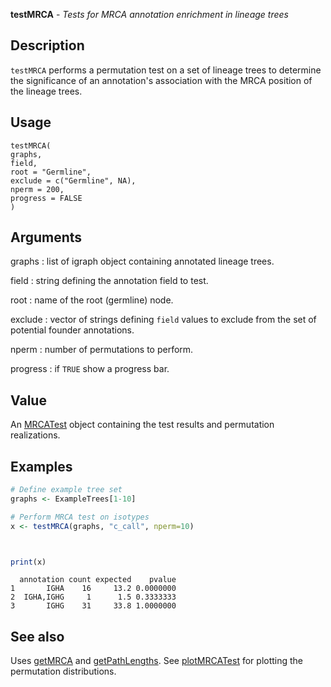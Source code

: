 **testMRCA** - *Tests for MRCA annotation enrichment in lineage trees*

Description
--------------------

`testMRCA` performs a permutation test on a set of lineage trees to determine
the significance of an annotation's association with the MRCA position of the lineage
trees.


Usage
--------------------
```
testMRCA(
graphs,
field,
root = "Germline",
exclude = c("Germline", NA),
nperm = 200,
progress = FALSE
)
```

Arguments
-------------------

graphs
:   list of igraph object containing annotated lineage trees.

field
:   string defining the annotation field to test.

root
:   name of the root (germline) node.

exclude
:   vector of strings defining `field` values to exclude from the
set of potential founder annotations.

nperm
:   number of permutations to perform.

progress
:   if `TRUE` show a progress bar.




Value
-------------------

An [MRCATest](MRCATest-class.md) object containing the test results and permutation
realizations.



Examples
-------------------

```R
# Define example tree set
graphs <- ExampleTrees[1-10]

# Perform MRCA test on isotypes
x <- testMRCA(graphs, "c_call", nperm=10)

```


```


```


```R
print(x)
```


```
  annotation count expected    pvalue
1       IGHA    16     13.2 0.0000000
2  IGHA,IGHG     1      1.5 0.3333333
3       IGHG    31     33.8 1.0000000

```



See also
-------------------

Uses [getMRCA](getMRCA.md) and [getPathLengths](getPathLengths.md). 
See [plotMRCATest](plotMRCATest.md) for plotting the permutation distributions.






